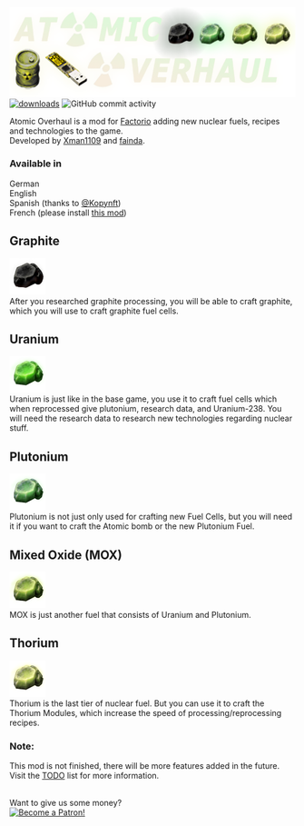 [logo]: https://raw.githubusercontent.com/fainda/images/main/logo2.png
![logo][]
<a href=https://mods.factorio.com/mod/Atomic_Overhaul/downloads>![downloads](https://img.shields.io/badge/dynamic/json?color=red&style=plastic&label=Downloads&query=downloads_count&url=https%3A%2F%2Fmods.factorio.com%2Fapi%2Fmods%2FAtomic_Overhaul)</a> ![GitHub commit activity](https://img.shields.io/github/commit-activity/m/Xman1109/Atomic_Overhaul?color=g&style=plastic)

Atomic Overhaul is a mod for <a href=https://factorio.com>Factorio</a> adding new nuclear fuels, recipes and technologies to the game. <br>
Developed by <a href=https://github.com/Xman1109>Xman1109</a> and <a href=https://github.com/fainda>fainda</a>.

<h3>Available in</h3>
German <br>
English <br>
Spanish (thanks to <a href=https://github.com/Kopynft>@Kopynft</a>) <br>
French (please install <a href=https://mods.factorio.com/mod/PatchFR>this mod</a>) <br>

<h2>Graphite</h2>

[graphite]: https://raw.githubusercontent.com/fainda/images/main/Graphite.png
![graphite][] <br>
After you researched graphite processing, you will be able to craft graphite, which you will use to craft graphite fuel cells.

<h2>Uranium</h2>

[uranium]: https://raw.githubusercontent.com/fainda/images/main/uranium.png
![uranium][] <br>
Uranium is just like in the base game, you use it to craft fuel cells which when reprocessed give plutonium, research data, and Uranium-238. You will need the research data to research new technologies regarding nuclear stuff.

<h2>Plutonium</h2>

[plutonium]: https://raw.githubusercontent.com/fainda/images/main/plutonium.png
![plutonium][] <br>
Plutonium is not just only used for crafting new Fuel Cells, but you will need it if you want to craft the Atomic bomb or the new Plutonium Fuel.

<h2>Mixed Oxide (MOX)</h2>

[MOX]: https://raw.githubusercontent.com/fainda/images/main/MOX.png
![MOX][] <br>
MOX is just another fuel that consists of Uranium and Plutonium.

<h2>Thorium</h2>

[thorium]: https://raw.githubusercontent.com/fainda/images/main/thorium.png
![thorium][] <br>
Thorium is the last tier of nuclear fuel. But you can use it to craft the Thorium Modules, which increase the speed of processing/reprocessing recipes.

<h3>Note:</h3>
This mod is not finished, there will be more features added in the future. Visit the <a href=https://github.com/users/Xman1109/projects/1>TODO</a> list for more information. <br>

<br> Want to give us some money? <br>
<a href="https://www.patreon.com/bePatron?u=74323441" ><img src="https://c5.patreon.com/external/logo/become_a_patron_button.png" alt="Become a Patron!" /></a>
